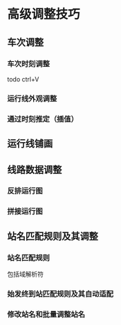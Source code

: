 # 高级调整技巧

## 车次调整

### 车次时刻调整

todo ctrl+V



### 运行线外观调整

### 

### 通过时刻推定（插值）



## 运行线铺画



## 线路数据调整

### 反排运行图

### 拼接运行图



## 站名匹配规则及其调整

### 站名匹配规则

包括域解析符

### 始发终到站匹配规则及其自动适配

### 修改站名和批量调整站名

### 


